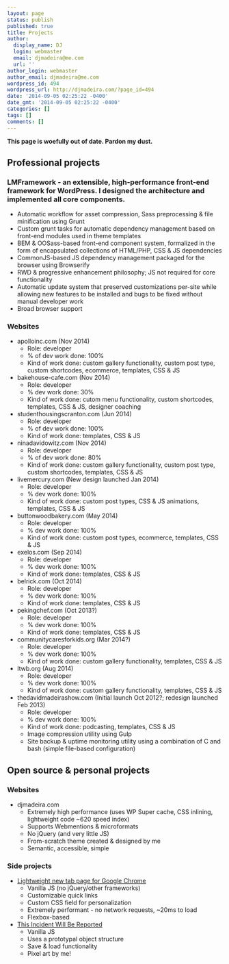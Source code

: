 ```yaml
---
layout: page
status: publish
published: true
title: Projects
author:
  display_name: DJ
  login: webmaster
  email: djmadeira@me.com
  url: ''
author_login: webmaster
author_email: djmadeira@me.com
wordpress_id: 494
wordpress_url: http://djmadeira.com/?page_id=494
date: '2014-09-05 02:25:22 -0400'
date_gmt: '2014-09-05 02:25:22 -0400'
categories: []
tags: []
comments: []
---
```

**This page is woefully out of date. Pardon my dust.**
<h2>Professional projects</h2>
<h3>LMFramework - an extensible, high-performance front-end framework for WordPress. I designed the architecture and implemented all core components.</h3>
<ul>
<li>Automatic workflow for asset compression, Sass preprocessing &amp; file minification using Grunt</li>
<li>Custom grunt tasks for automatic dependency management based on front-end modules used in theme templates</li>
<li>BEM &amp; OOSass-based front-end component system, formalized in the form of encapsulated collections of HTML/PHP, CSS &amp; JS dependencies</li>
<li>CommonJS-based JS dependency management packaged for the browser using Browserify</li>
<li>RWD &amp; progressive enhancement philosophy; JS not required for core functionality</li>
<li>Automatic update system that preserved customizations per-site while allowing new features to be installed and bugs to be fixed without manual developer work</li>
<li>Broad browser support</li>
</ul>
<h3>Websites</h3>
<ul>
<li>apolloinc.com (Nov 2014)
<ul>
<li>Role: developer</li>
<li>% of dev work done: 100%</li>
<li>Kind of work done: custom gallery functionality, custom post type, custom shortcodes, ecommerce, templates, CSS &amp; JS</li>
</ul></li>
<li>bakehouse-cafe.com (Nov 2014)
<ul>
<li>Role: developer</li>
<li>% dev work done: 30%</li>
<li>Kind of work done: cutom menu functionality, custom shortcodes, templates, CSS &amp; JS, designer coaching</li>
</ul></li>
<li>studenthousingscranton.com (Jun 2014)
<ul>
<li>Role: developer</li>
<li>% of dev work done: 100%</li>
<li>Kind of work done: templates, CSS &amp; JS</li>
</ul></li>
<li>ninadavidowitz.com (Nov 2014)
<ul>
<li>Role: developer</li>
<li>% of dev work done: 80%</li>
<li>Kind of work done: custom gallery functionality, custom post type, custom shortcodes, templates, CSS &amp; JS</li>
</ul></li>
<li>livemercury.com (New design launched Jan 2014)
<ul>
<li>Role: developer</li>
<li>% dev work done: 100%</li>
<li>Kind of work done: custom post types, CSS &amp; JS animations, templates, CSS &amp; JS</li>
</ul></li>
<li>buttonwoodbakery.com (May 2014)
<ul>
<li>Role: developer</li>
<li>% dev work done: 100%</li>
<li>Kind of work done: custom post types, ecommerce, templates, CSS &amp; JS</li>
</ul></li>
<li>exelos.com (Sep 2014)
<ul>
<li>Role: developer</li>
<li>% dev work done: 100%</li>
<li>Kind of work done: templates, CSS &amp; JS</li>
</ul></li>
<li>belrick.com (Oct 2014)
<ul>
<li>Role: developer</li>
<li>% dev work done: 100%</li>
<li>Kind of work done: templates, CSS &amp; JS</li>
</ul></li>
<li>pekingchef.com (Oct 2013?)
<ul>
<li>Role: developer</li>
<li>% dev work done: 100%</li>
<li>Kind of work done: templates, CSS &amp; JS</li>
</ul></li>
<li>communitycaresforkids.org (Mar 2014?)
<ul>
<li>Role: developer</li>
<li>% dev work done: 100%</li>
<li>Kind of work done: custom gallery functionality, templates, CSS &amp; JS</li>
</ul></li>
<li>ltwb.org (Aug 2014)
<ul>
<li>Role: developer</li>
<li>% dev work done: 100%</li>
<li>Kind of work done: custom gallery functionality, templates, CSS &amp; JS</li>
</ul></li>
<li>thedavidmadeirashow.com (Initial launch Oct 2012?; redesign launched Feb 2013)
<ul>
<li>Role: developer</li>
<li>% dev work done: 100%</li>
<li>Kind of work done: podcasting, templates, CSS &amp; JS</li>
<li>Image compression utility using Gulp</li>
<li>Site backup &amp; uptime monitoring utility using a combination of C and bash (simple file-based configuration)</li>
</ul></li>
</ul>
<h2>Open source &amp; personal projects</h2>
<h3>Websites</h3>
<ul>
<li>djmadeira.com
<ul>
<li>Extremely high performance (uses WP Super cache, CSS inlining, lightweight code ~620 speed index)</li>
<li>Supports Webmentions &amp; microformats</li>
<li>No jQuery (and very little JS)</li>
<li>From-scratch theme created &amp; designed by me</li>
<li>Semantic, accessible, simple</li>
</ul></li>
</ul>
<h3>Side projects</h3>
<ul>
<li><a href="https://github.com/djmadeira/lightweight-new-tab-page">Lightweight new tab page for Google Chrome</a>
<ul>
<li>Vanilla JS (no jQuery/other frameworks)</li>
<li>Customizable quick links</li>
<li>Custom CSS field for personalization</li>
<li>Extremely performant - no network requests, ~20ms to load</li>
<li>Flexbox-based</li>
</ul></li>
<li><a href="http://djmadeira.com/myprojects/incident/">This Incident Will Be Reported</a>
<ul>
<li>Vanilla JS</li>
<li>Uses a prototypal object structure</li>
<li>Save &amp; load functionality</li>
<li>Pixel art by me!</li>
</ul></li>
</ul>
